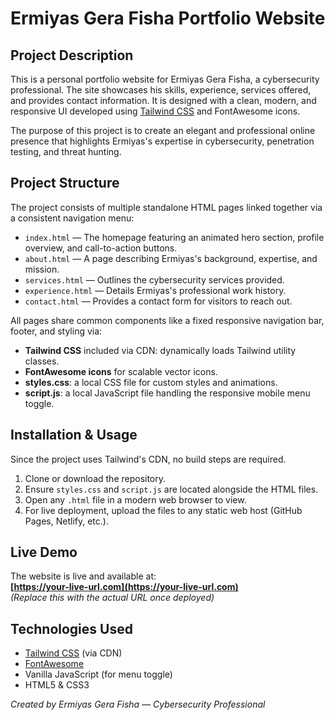 # Ermiyas Gera Fisha Portfolio Website

## Project Description

This is a personal portfolio website for Ermiyas Gera Fisha, a cybersecurity professional. The site showcases his skills, experience, services offered, and provides contact information. It is designed with a clean, modern, and responsive UI developed using [Tailwind CSS](https://tailwindcss.com) and FontAwesome icons.

The purpose of this project is to create an elegant and professional online presence that highlights Ermiyas's expertise in cybersecurity, penetration testing, and threat hunting.

## Project Structure

The project consists of multiple standalone HTML pages linked together via a consistent navigation menu:

- `index.html` — The homepage featuring an animated hero section, profile overview, and call-to-action buttons.
- `about.html` — A page describing Ermiyas's background, expertise, and mission.
- `services.html` — Outlines the cybersecurity services provided.
- `experience.html` — Details Ermiyas's professional work history.
- `contact.html` — Provides a contact form for visitors to reach out.

All pages share common components like a fixed responsive navigation bar, footer, and styling via:

- **Tailwind CSS** included via CDN: dynamically loads Tailwind utility classes.
- **FontAwesome icons** for scalable vector icons.
- **styles.css**: a local CSS file for custom styles and animations.
- **script.js**: a local JavaScript file handling the responsive mobile menu toggle.

## Installation & Usage

Since the project uses Tailwind's CDN, no build steps are required.

1. Clone or download the repository.
2. Ensure `styles.css` and `script.js` are located alongside the HTML files.
3. Open any `.html` file in a modern web browser to view.
4. For live deployment, upload the files to any static web host (GitHub Pages, Netlify, etc.).

## Live Demo

The website is live and available at:  
**[https://your-live-url.com](https://your-live-url.com)**  
*(Replace this with the actual URL once deployed)*

## Technologies Used

- [Tailwind CSS](https://tailwindcss.com) (via CDN)
- [FontAwesome](https://fontawesome.com)
- Vanilla JavaScript (for menu toggle)
- HTML5 & CSS3



*Created by Ermiyas Gera Fisha — Cybersecurity Professional*  
